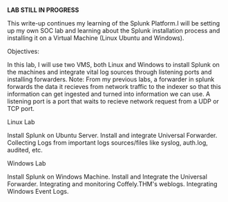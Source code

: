 ****LAB STILL IN PROGRESS****

This write-up continues my learning of the Splunk Platform.I will be setting up my own SOC lab and learning about the Splunk installation process and installing it on a Virtual Machine (Linux Ubuntu and Windows). 

Objectives:

In this lab, I will use two VMS, both Linux and Windows to install Splunk on the machines and integrate vital log sources through listening ports and installing forwarders.
Note: From my previous labs, a forwarder in splunk forwards the data it recieves from network traffic to the indexer so that this information can get ingested and turned into information we can use. A listening port is a port that waits to recieve network request from a UDP or TCP port. 


Linux Lab

Install Splunk on Ubuntu Server.
Install and integrate Universal Forwarder.
Collecting Logs from important logs sources/files like syslog, auth.log, audited, etc.


Windows Lab

Install Splunk on Windows Machine.
Install and Integrate the Universal Forwarder.
Integrating and monitoring Coffely.THM's weblogs.
Integrating Windows Event Logs.


